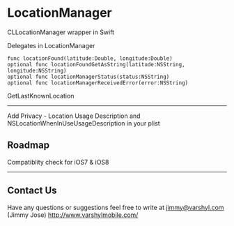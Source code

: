 LocationManager
=====================

CLLocationManager wrapper in Swift

Delegates in LocationManager

	func locationFound(latitude:Double, longitude:Double)
    optional func locationFoundGetAsString(latitude:NSString, longitude:NSString)
    optional func locationManagerStatus(status:NSString)
    optional func locationManagerReceivedError(error:NSString)
    
    
GetLastKnownLocation

----------

Add Privacy - Location Usage Description  and NSLocationWhenInUseUsageDescription in your plist


Roadmap
---------------

Compatiblity check for iOS7 & iOS8

----------
Contact Us
---------------

Have any questions or suggestions feel free to write at jimmy@varshyl.com (Jimmy Jose)
http://www.varshylmobile.com/

